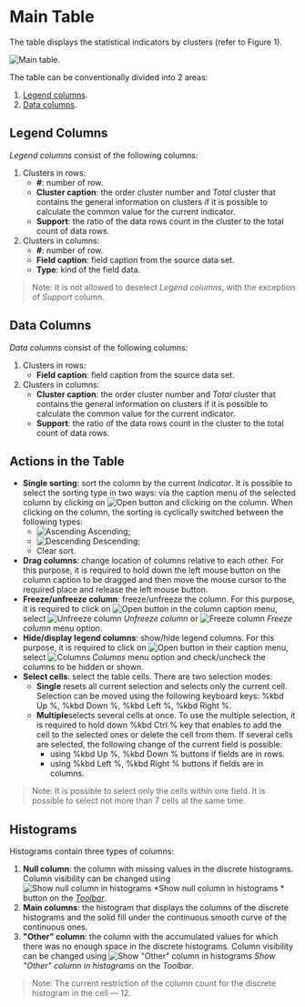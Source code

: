 # Main Table

The table displays the statistical indicators by clusters (refer to Figure 1).

![Main table.](./images/cluster-profilies-main-table.png)

The table can be conventionally divided into 2 areas:

1. [Legend columns](#kolonki-legendy).
2. [Data columns](#kolonki-dannykh).

## Legend Columns

*Legend columns* consist of the following columns:

1. Clusters in rows:
   * **#**: number of row.
   * **Cluster caption**: the order cluster number and *Total* cluster that contains the general information on clusters if it is possible to calculate the common value for the current indicator.
   * **Support**: the ratio of the data rows count in the cluster to the total count of data rows.
2. Clusters in columns:
   * **#**: number of row.
   * **Field caption**: field caption from the source data set.
   * **Type**: kind of the field data.

> Note: It is not allowed to deselect *Legend columns*, with the exception of *Support* column.

## Data Columns

*Data columns* consist of the following columns:

1. Clusters in rows:
   * **Field caption**: field caption from the source data set.
2. Clusters in columns:
   * **Cluster caption**: the order cluster number and *Total* cluster that contains the general information on clusters if it is possible to calculate the common value for the current indicator.
   * **Support**: the ratio of the data rows count in the cluster to the total count of data rows.

## Actions in the Table

* **Single sorting**: sort the column by the current *Indicator*. It is possible to select the sorting type in two ways: via the caption menu of the selected column by clicking on ![Open](../../images/icons/toolbar-controls/down_default.svg) button and clicking on the column. When clicking on the column, the sorting is cyclically switched between the following types:
   * ![Ascending](../../images/icons/toolbar-controls/low-to-hight_default.svg) Ascending;
   * ![Descending](../../images/icons/toolbar-controls/hight-to-low_default.svg) Descending;
   * Clear sort.
* **Drag columns**: change location of columns relative to eaсh other. For this purpose, it is required to hold down the left mouse button on the column caption to be dragged and then move the mouse cursor to the required place and release the left mouse button.
* **Freeze/unfreeze column**: freeze/unfreeze the column. For this purpose, it is required to click on ![Open](../../images/icons/toolbar-controls/down_default.svg) button in the column caption menu, select ![Unfreeze column](../../images/icons/grid/hmenu-unlock.svg) *Unfreeze column* or ![Freeze column](../../images/icons/grid/hmenu-lock.svg) *Freeze column* menu option.
* **Hide/display legend columns**: show/hide legend columns. For this purpose, it is required to click on ![Open](../../images/icons/toolbar-controls/down_default.svg) button in their caption menu, select ![Columns](../../images/icons/grid/columns.svg) *Columns* menu option and check/uncheck the columns to be hidden or shown.
* **Select cells**: select the table cells. There are two selection modes:
   * **Single** resets all current selection and selects only the current cell. Selection can be moved using the following keyboard keys: %kbd Up %, %kbd Down %, %kbd Left %, %kbd Right %.
   * **Multiple**selects several cells at once. To use the multiple selection, it is required to hold down %kbd Ctrl % key that enables to add the cell to the selected ones or delete the cell from them. If several cells are selected, the following change of the current field is possible:
      * using %kbd Up %, %kbd Down % buttons if fields are in rows.
      * using %kbd Left %, %kbd Right % buttons if fields are in columns.

> Note: It is possible to select only the cells within one field. It is possible to select not more than 7 cells at the same time.

## Histograms

Histograms contain three types of columns:

1. **Null column**: the column with missing values in the discrete histograms. Column visibility can be changed using ![Show null column in histograms ](../../images/icons/toolbar-controls/null-count_default.svg) *Show null column in histograms * button on the [*Toolbar*](./toolbar.md).
2. **Main columns**: the histogram that displays the columns of the discrete histograms and the solid fill under the continuous smooth curve of the continuous ones.
3. **"Other" column**: the column with the accumulated values for which there was no enough space in the discrete histograms. Column visibility can be changed using ![Show "Other" column in histograms](../../images/icons/viewers/cluster-profiles/cluster-profiles/sliced_18x18/residue-count_default.svg) *Show "Other" column in histograms* on the *Toolbar*.

> Note: The current restriction of the column count for the discrete histogram in the cell — 12.
